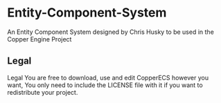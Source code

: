 # Entity-Component-System
 An Entity Component System designed by Chris Husky to be used in the Copper Engine Project

## Legal
 Legal You are free to download, use and edit CopperECS however you want, You only need to include the LICENSE file with it if you want to redistribute your project.